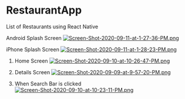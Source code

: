 # RestaurantApp
List of Restaurants using React Native

Android Splash Screen
[![Screen-Shot-2020-09-11-at-1-27-36-PM.png](https://i.postimg.cc/SN0sX95q/Screen-Shot-2020-09-11-at-1-27-36-PM.png)](https://postimg.cc/CdNYXRS6)



iPhone Splash Screen
[![Screen-Shot-2020-09-11-at-1-28-23-PM.png](https://i.postimg.cc/VkZPtQ6M/Screen-Shot-2020-09-11-at-1-28-23-PM.png)](https://postimg.cc/RWtYrYwV)



1. Home Screen
[![Screen-Shot-2020-09-10-at-10-26-47-PM.png](https://i.postimg.cc/T2nMwRws/Screen-Shot-2020-09-10-at-10-26-47-PM.png)](https://postimg.cc/nMVwSfqK)




2. Details Screen
[![Screen-Shot-2020-09-09-at-9-57-20-PM.png](https://i.postimg.cc/hjDfRvpm/Screen-Shot-2020-09-09-at-9-57-20-PM.png)](https://postimg.cc/rdH8SV6y)




3. When Search Bar is clicked
[![Screen-Shot-2020-09-10-at-10-23-11-PM.png](https://i.postimg.cc/d1LsXgjY/Screen-Shot-2020-09-10-at-10-23-11-PM.png)](https://postimg.cc/LYFFgCWC)
